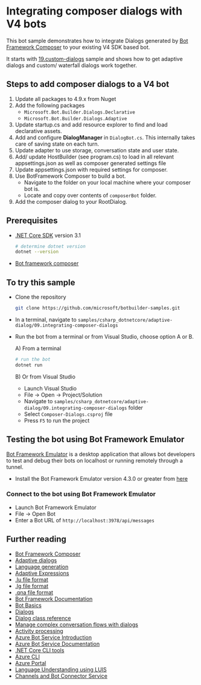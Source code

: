 # Integrating composer dialogs with V4 bots

This bot sample demonstrates how to integrate Dialogs generated by [Bot Framework Composer](https://github.com/microsoft/botframework-composer) to your existing V4 SDK based bot.

It starts with [19.custom-dialogs][s1] sample and shows how to get adaptive dialogs and custom/ waterfall dialogs work together.

## Steps to add composer dialogs to a V4 bot
1. Update all packages to 4.9.x from Nuget
2. Add the following packages
    - `Microsoft.Bot.Builder.Dialogs.Declarative`
    - `Microsoft.Bot.Builder.Dialogs.Adaptive`
3. Update startup.cs and add resource explorer to find and load declarative assets.
4. Add and configure **DialogManager** in `DialogBot.cs`. This internally takes care of saving state on each turn.
5. Update adapter to use storage, conversation state and user state.
6. Add/ update HostBuilder (see program.cs) to load in all relevant appsettings.json as well as composer generated settings file
7. Update appsettings.json with required settings for composer.
8. Use BotFramework Composer to build a bot. 
    - Navigate to the folder on your local machine where your composer bot is. 
    - Locate and copy over contents of `composerBot` folder.
9. Add the composer dialog to your RootDialog.

## Prerequisites

- [.NET Core SDK](https://dotnet.microsoft.com/download) version 3.1

  ```bash
  # determine dotnet version
  dotnet --version
  ```
- [Bot framework composer][composer]

## To try this sample

- Clone the repository

    ```bash
    git clone https://github.com/microsoft/botbuilder-samples.git
    ```

- In a terminal, navigate to `samples/csharp_dotnetcore/adaptive-dialog/09.integrating-composer-dialogs`
- Run the bot from a terminal or from Visual Studio, choose option A or B.

  A) From a terminal

  ```bash
  # run the bot
  dotnet run
  ```

  B) Or from Visual Studio

  - Launch Visual Studio
  - File -> Open -> Project/Solution
  - Navigate to `samples/csharp_dotnetcore/adaptive-dialog/09.integrating-composer-dialogs` folder
  - Select `Composer-Dialogs.csproj` file
  - Press `F5` to run the project

## Testing the bot using Bot Framework Emulator

[Bot Framework Emulator](https://github.com/microsoft/botframework-emulator) is a desktop application that allows bot developers to test and debug their bots on localhost or running remotely through a tunnel.

- Install the Bot Framework Emulator version 4.3.0 or greater from [here](https://github.com/Microsoft/BotFramework-Emulator/releases)

### Connect to the bot using Bot Framework Emulator

- Launch Bot Framework Emulator
- File -> Open Bot
- Enter a Bot URL of `http://localhost:3978/api/messages`

## Further reading

- [Bot Framework Composer](https://github.com/microsoft/botframework-composer)
- [Adaptive dialogs](https://aka.ms/adaptive-dialogs)
- [Language generation](https://aka.ms/language-generation)
- [Adaptive Expressions](https://aka.ms/adaptive-expressions)
- [.lu file format](https://aka.ms/lu-file-format)
- [.lg file format](https://aka.ms/lg-file-format)
- [.qna file format](https://aka.ms/qna-file-format)
- [Bot Framework Documentation](https://docs.botframework.com)
- [Bot Basics](https://docs.microsoft.com/azure/bot-service/bot-builder-basics?view=azure-bot-service-4.0)
- [Dialogs](https://docs.microsoft.com/en-us/azure/bot-service/bot-builder-concept-dialog?view=azure-bot-service-4.0)
- [Dialog class reference](https://docs.microsoft.com/en-us/javascript/api/botbuilder-dialogs/dialog)
- [Manage complex conversation flows with dialogs](https://docs.microsoft.com/en-us/azure/bot-service/bot-builder-dialog-manage-complex-conversation-flow?view=azure-bot-service-4.0)
- [Activity processing](https://docs.microsoft.com/en-us/azure/bot-service/bot-builder-concept-activity-processing?view=azure-bot-service-4.0)
- [Azure Bot Service Introduction](https://docs.microsoft.com/azure/bot-service/bot-service-overview-introduction?view=azure-bot-service-4.0)
- [Azure Bot Service Documentation](https://docs.microsoft.com/azure/bot-service/?view=azure-bot-service-4.0)
- [.NET Core CLI tools](https://docs.microsoft.com/en-us/dotnet/core/tools/?tabs=netcore2x)
- [Azure CLI](https://docs.microsoft.com/cli/azure/?view=azure-cli-latest)
- [Azure Portal](https://portal.azure.com)
- [Language Understanding using LUIS](https://docs.microsoft.com/en-us/azure/cognitive-services/luis/)
- [Channels and Bot Connector Service](https://docs.microsoft.com/en-us/azure/bot-service/bot-concepts?view=azure-bot-service-4.0)

[s1]:../19.custom-dialogs/README.md
[composer]:https://github.com/microsoft/botframework-composer
